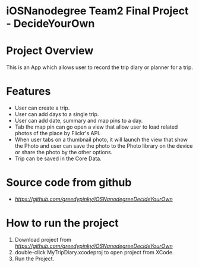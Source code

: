 # iOSNanodegree Team2 Final Project - DecideYourOwn

# Project Overview
This is an App which allows user to record the trip diary or planner for a trip.

# Features
- User can create a trip.
- User can add days to a single trip.
- User can add date, summary and map pins to a day.
- Tab the map pin can go open a view that allow user to load related photos of the place by Flickr's API.
- When user tabs on a thumbnail photo, it will launch the view that show the Photo and user can save the photo to the Photo library on the device or share the photo by the other options.
- Trip can be saved in the Core Data.

# Source code from github
- _https://github.com/greedypinky/iOSNanodegreeDecideYourOwn_

# How to run the project
1. Download project from _https://github.com/greedypinky/iOSNanodegreeDecideYourOwn_
2. double-click MyTripDiary.xcodeproj to open project from XCode.
3. Run the Project.


